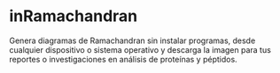 # inRamachandran

Genera diagramas de Ramachandran sin instalar programas, desde cualquier dispositivo o sistema operativo y descarga la imagen para tus reportes o investigaciones en análisis de proteínas y péptidos.
